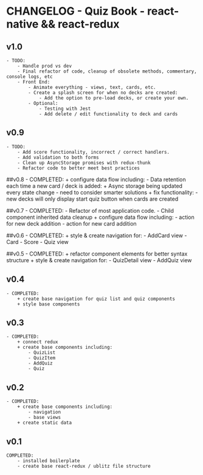 # CHANGELOG - Quiz Book - react-native && react-redux  

## v1.0
	- TODO:
		- Handle prod vs dev
		- Final refactor of code, cleanup of obsolete methods, commentary, console logs, etc
		- Front End:
			- Animate everything - views, text, cards, etc.
			- Create a splash screen for when no decks are created:
				- Add the option to pre-load decks, or create your own.
			- Optional:
				- Testing with Jest
				- Add delete / edit functionality to deck and cards


## v0.9
	- TODO:
		- Add score functionality, incorrect / correct handlers.
		- Add validation to both forms
		- Clean up AsyncStorage promises with redux-thunk
		- Refactor code to better meet best practices

##v0.8
	- COMPLETED:
		+ configure data flow including:
			- Data retention each time a new card / deck is added:
				+ Async storage being updated every state change - need to consider smarter solutions
		+ fix functionality:
			- new decks will only display start quiz button when cards are created

##v0.7
	- COMPLETED:
		- Refactor of most application code.
		- Child component inherited data cleanup
		+ configure data flow including:
			- action for new deck addition
			- action for new card addition

##v0.6
	- COMPLETED:
		+ style & create navigation for:
			- AddCard view
			- Card
			- Score
			- Quiz view 

##v0.5
	- COMPLETED:
		+ refactor component elements for better syntax structure
		+ style & create navigation for:
			- QuizDetail view
			- AddQuiz view
		

## v0.4
	- COMPLETED:
		+ create base navigation for quiz list and quiz components
		+ style base components 

## v0.3

	
	- COMPLETED:
		+ connect redux
		+ create base components including:
			- QuizList
			- QuizItem
			- AddQuiz
			- Quiz

## v0.2
	- COMPLETED:
		+ create base components including:
			- navigation
			- base views
		+ create static data

## v0.1 
	COMPLETED:
		- installed boilerplate
		- create base react-redux / ublitz file structure